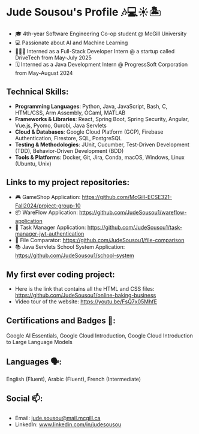 # Jude Sousou's Profile 🎶💻☀️🏝️

#### 
- 🎓 4th-year Software Engineering Co-op student @ McGill University
- 💻 Passionate about AI and Machine Learning
- 👩🏻‍💻 Interned as a Full-Stack Developer Intern @ a startup called DriveTech from May-July 2025
- 🗓️ Interned as a Java Development Intern @ ProgressSoft Corporation from May-August 2024
##

## Technical Skills: 
- **Programming Languages**: Python, Java, JavaScript, Bash, C, HTML/CSS, Arm Assembly, OCaml, MATLAB
- **Frameworks & Libraries**: React, Spring Boot, Spring Security, Angular, Vue.js, Pyomo, Gurobi, Java Servlets
- **Cloud & Databases**: Google Cloud Platform (GCP), Firebase Authentication, Firestore, SQL, PostgreSQL
- **Testing & Methodologies**: JUnit, Cucumber, Test-Driven Development (TDD), Behavior-Driven Development (BDD)
- **Tools & Platforms**: Docker, Git, Jira, Conda, macOS, Windows, Linux (Ubuntu, Unix)

## Links to my project repositories:
- 🎮 GameShop Application: https://github.com/McGill-ECSE321-Fall2024/project-group-10
- 📦 WareFlow Application: https://github.com/JudeSousou1/wareflow-application
- 📝 Task Manager Application: https://github.com/JudeSousou1/task-manager-jwt-authentication
- 📁 File Comparator: https://github.com/JudeSousou1/file-comparison
- 📚 Java Servlets School System Application: https://github.com/JudeSousou1/school-system
##

## My first ever coding project:
- Here is the link that contains all the HTML and CSS files: https://github.com/JudeSousou1/online-baking-business
- Video tour of the website: https://youtu.be/FsQ7x05MhfE
##

## Certifications and Badges 💯:
#### 
Google AI Essentials, Google Cloud Introduction, Google Cloud Introduction to Large Language Models
##

## Languages 🗣️:
English (Fluent), Arabic (Fluent), French (Intermediate)

## Social 📫:
###
- Email: jude.sousou@mail.mcgill.ca
- LinkedIn: www.linkedin.com/in/judesousou
